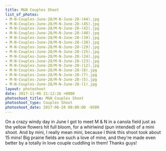 ```yaml
---
title: M&N Couples Shoot
list_of_photos:
- M-N-Couples-June-28/M-N-June-28-(44).jpg
- M-N-Couples-June-28/M-N-June-28-(45).jpg
- M-N-Couples-June-28/M-N-June-28-(42).jpg
- M-N-Couples-June-28/M-N-June-28-(40).jpg
- M-N-Couples-June-28/M-N-June-28-(39).jpg
- M-N-Couples-June-28/M-N-June-28-(38).jpg
- M-N-Couples-June-28/M-N-June-28-(29).jpg
- M-N-Couples-June-28/M-N-June-28-(25).jpg
- M-N-Couples-June-28/M-N-June-28-(24).jpg
- M-N-Couples-June-28/M-N-June-28-(23).jpg
- M-N-Couples-June-28/M-N-June-28-(12).jpg
- M-N-Couples-June-28/M-N-June-28-(8).jpg
- M-N-Couples-June-28/M-N-June-28-(7).jpg
- M-N-Couples-June-28/M-N-June-28-(5).jpg
- M-N-Couples-June-28/M-N-June-28-(1).jpg
layout: photoshoot
date: 2017-11-06 21:12:16 +0000
photoshoot_title: M&N Couples Shoot
photoshoot_type: Couples Shoot
photoshoot_date: 2017-06-28 00:00:00 -0500
---
```

On a crazy windy day in June I got to meet M & N in a canola field just as the yellow flowers hit full bloom, for a whirlwind (pun intended) of a mini shoot. And by mini, I really mean mini, because I think this shoot took about 15 mins! Big prairie fields are such a love of mine, and they're made even better by a totally in love couple cuddling in them! Thanks guys!